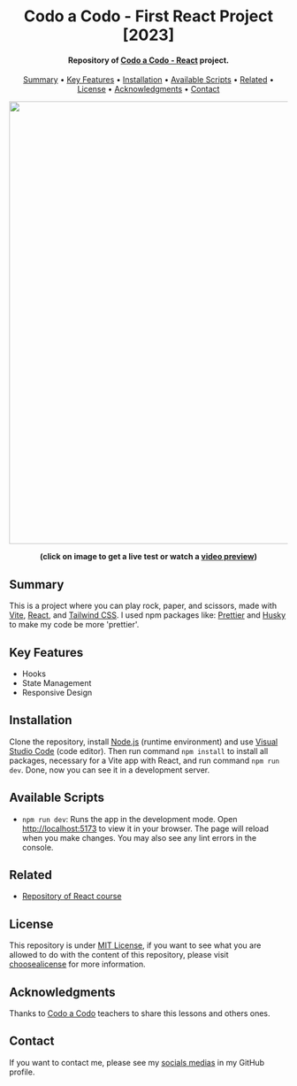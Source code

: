 <h1 align="center">
    Codo a Codo - First React Project [2023]
</h1>

<h4 align="center">
    Repository of <a href="https://inscripcionesagencia.bue.edu.ar/codoacodo/" target="_blank">Codo a Codo - React<a> project.
</h4>

<p align="center">
    <a href="#----summary">Summary</a> •
    <a href="#----key-features">Key Features</a> •
    <a href="#----installation">Installation</a> •
    <a href="#----available-scripts">Available Scripts</a> •
    <a href="#----related">Related</a> •
    <a href="#----license">License</a> •
    <a href="#----acknowledgments">Acknowledgments</a> •
    <a href="#----contact">Contact</a>
</p>

<p align="center">
    <a href="https://codo-codo-react-project-01-2023.vercel.app/" target="_blank">
        <img src="https://user-images.githubusercontent.com/88015479/227704865-a4f71f74-9bfd-456f-a667-639c6b4c1053.jpg" width="800">
    </a>
</p>

<p align="center">
    <strong>(click on image to get a live test or watch a <a href="https://www.youtube.com/watch?v=HlgM9YFNFZI" target="_blank">video preview</a>)</strong>
</p>

<h2>
    Summary
</h2>
<p>
    This is a project where you can play rock, paper, and scissors, made with <a href="https://vitejs.dev/" target="_blank">Vite</a>, <a href="https://reactjs.org/" target="_blank">React</a>, and <a href="https://tailwindcss.com/" target="_blank">Tailwind CSS</a>. I used npm packages like: <a href="https://prettier.io/" target="_blank">Prettier</a> and <a href="https://github.com/typicode/husky" target="_blank">Husky</a> to make my code be more 'prettier'.
</p>

<h2>
    Key Features
</h2>
<p>
    <ul>
        <li>
            Hooks
        </li>
        <li>
            State Management
        </li>
        <li>
            Responsive Design
        </li>
    </ul>
</p>

<h2>
    Installation
</h2>
<p>
    Clone the repository, install <a href="https://nodejs.org/es/" target="_blank">Node.js</a> (runtime environment) and use <a href="https://code.visualstudio.com/" target="_blank">Visual Studio Code</a> (code editor). Then run command <code>npm install</code> to install all packages, necessary for a Vite app with React, and run command <code>npm run dev</code>. Done, now you can see it in a development server.
</p>

<h2>
    Available Scripts
</h2>
<p>
    <ul>
        <li>
            <code>npm run dev</code>: Runs the app in the development mode. Open <a href="http://localhost:5173" target="_blank">http://localhost:5173</a> to view it in your browser. The page will reload when you make changes. You may also see any lint errors in the console.
        </li>
    </ul>
</p>

<h2>
    Related
</h2>
<p>
    <ul>    
        <li>
            <a href="https://github.com/hozlucas28/Codo-Codo-React-2023" target="_blank">Repository of React course</a>
        </li>
    </ul>
</p>

<h2>
    License
</h2>
<p>
    This repository is under <a href="./LICENSE" target="_blank">MIT License</a>, if you want to see what you are allowed to do with the content of this repository, please visit <a href="https://choosealicense.com/licenses/" target="_blank">choosealicense</a> for more information.
</p>

<h2>
    Acknowledgments
</h2>
<p>
    Thanks to <a href="https://inscripcionesagencia.bue.edu.ar/codoacodo/" target="_blank">Codo a Codo</a> teachers to share this lessons and others ones.
</p>

<h2>
    Contact
</h1>
<p>
    If you want to contact me, please see my <a href="https://github.com/hozlucas28" target="_blank">socials medias</a> in my GitHub profile.
</p>
